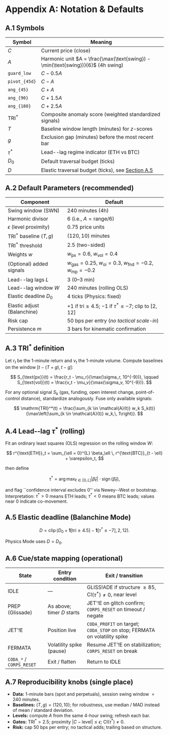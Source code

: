 # Appendix A: Notation & Defaults

## A.1 Symbols

| Symbol | Meaning |
| --- | --- |
| $C$ | Current price (close) |
| $A$ | Harmonic unit $A = \frac{\max(\text{swing}) - \min(\text{swing})}{6}$ (4h swing) |
| `guard_low` | $C - 0.5A$ |
| `pivot_{45d}` | $C - A$ |
| `ang_{45}` | $C + A$ |
| `ang_{90}` | $C + 1.5A$ |
| `ang_{180}` | $C + 2.5A$ |
| $\mathrm{TRI}^*$ | Composite anomaly score (weighted standardized signals) |
| $T$ | Baseline window length (minutes) for $z$-scores |
| $g$ | Exclusion gap (minutes) before the most recent bar |
| $\tau^*$ | Lead--lag regime indicator (ETH vs BTC) |
| $D_0$ | Default traversal budget (ticks) |
| $D$ | Elastic traversal budget (ticks), see [Section A.5](#a5-elastic-deadline-balanchine-mode) |

## A.2 Default Parameters (recommended)

| Component | Default |
| --- | --- |
| Swing window (SWN) | 240 minutes (4h) |
| Harmonic divisor | $6$ (i.e., $A = \text{range} / 6$) |
| $\epsilon$ (level proximity) | $0.75$ price units |
| $\mathrm{TRI}^*$ baseline $(T, g)$ | $(120, 10)$ minutes |
| $\mathrm{TRI}^*$ threshold | $2.5$ (two-sided) |
| Weights $w$ | $w_{\text{px}} = 0.6,\; w_{\text{vol}} = 0.4$ |
| (Optional) added signals | $w_{\text{gas}} = 0.25,\; w_{\text{oi}} = 0.3,\; w_{\text{fnd}} = -0.2,\; w_{\text{mp}} = -0.2$ |
| Lead--lag lags $L$ | $3$ (0–3 min) |
| Lead--lag window $W$ | $240$ minutes (rolling OLS) |
| Elastic deadline $D_0$ | $4$ ticks (Physics: fixed) |
| Elastic adjust (Balanchine) | $+1$ if $\mathrm{tri} \ge 4.5$; $-1$ if $\tau^* \le -7$; clip to $[2, 12]$ |
| Risk cap | $50$ bps per entry (*no tactical scale-in*) |
| Persistence $m$ | $3$ bars for kinematic confirmation |

## A.3 $\mathrm{TRI}^*$ definition

Let $r_t$ be the 1-minute return and $v_t$ the 1-minute volume. Compute baselines on the window $[t - (T + g),\, t - g]$:

$$
S_{\text{px}}(t) = \frac{r_t - \mu_r}{\max(\sigma_r, 10^{-9})}, \qquad
S_{\text{vol}}(t) = \frac{v_t - \mu_v}{\max(\sigma_v, 10^{-9})}.
$$

For any optional signal $S_k$ (gas, funding, open interest change, point-of-control distance), standardize analogously. Fuse only available signals:

$$
\mathrm{TRI}^*(t) = \frac{\sum_{k \in \mathcal{A}(t)} w_k S_k(t)}{\max\left(\sum_{k \in \mathcal{A}(t)} w_k,\, 1\right)}.
$$

## A.4 Lead--lag $\tau^*$ (rolling)

Fit an ordinary least squares (OLS) regression on the rolling window $W$:

$$
r^{\text{ETH}}_t = \sum_{\ell = 0}^{L} \beta_\ell \, r^{\text{BTC}}_{t - \ell} + \varepsilon_t,
$$

then define

$$
\tau^* = \arg\max_{\ell \in [0, L]} \left|\hat{\beta}_\ell\right| \cdot \operatorname{sign}(\hat{\beta}_\ell),
$$

and flag ``confidence interval excludes $0$'' via Newey--West or bootstrap. Interpretation: $\tau^* > 0$ means ETH leads; $\tau^* < 0$ means BTC leads; values near $0$ indicate co-movement.

## A.5 Elastic deadline (Balanchine Mode)

$$
D = \operatorname{clip}\Big(D_0 + \mathbf{1}[\mathrm{tri} \ge 4.5] - \mathbf{1}[\tau^* \le -7],\, 2,\, 12\Big).
$$

Physics Mode uses $D = D_0$.

## A.6 Cue/state mapping (operational)

| State | Entry condition | Exit / transition |
| --- | --- | --- |
| IDLE | — | GLISS\!ADE if structure $\ge 85$, CI$(\tau^*) \ne 0$, near level |
| PREP (Glissade) | As above; timer $D$ starts | JET'\!E on glitch confirm; `CORPS_RESET` on timeout / negate |
| JET'\!E | Position live | `CODA_PROFIT` on target; `CODA_STOP` on stop; FERMATA on volatility spike |
| FERMATA | Volatility spike (pause) | Resume JET'\!E on stabilization; `CORPS_RESET` on break |
| `CODA_*` / `CORPS_RESET` | Exit / flatten | Return to IDLE |

## A.7 Reproducibility knobs (single place)

- **Data:** 1-minute bars (spot and perpetuals), session swing window $= 240$ minutes.
- **Baselines:** $(T, g) = (120, 10)$; for robustness, use median / MAD instead of mean / standard deviation.
- **Levels:** compute $A$ from the same 4-hour swing; refresh each bar.
- **Gates:** $\mathrm{TRI}^* > 2.5$; proximity $|C - \text{level}| \le \epsilon$; CI$(\tau^*) \ne 0$.
- **Risk:** cap 50 bps per entry; no tactical adds; trailing based on structure.
